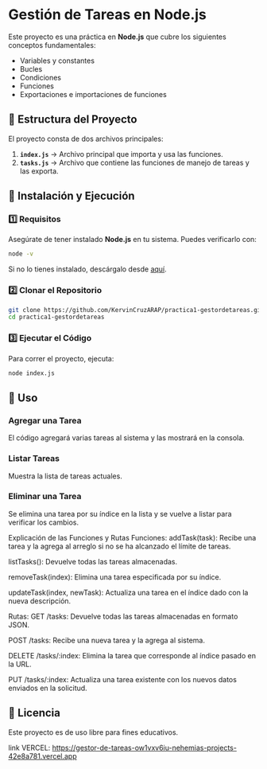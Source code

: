 # Gestión de Tareas en Node.js

Este proyecto es una práctica en **Node.js** que cubre los siguientes conceptos fundamentales:

- Variables y constantes
- Bucles
- Condiciones
- Funciones
- Exportaciones e importaciones de funciones

## 📂 Estructura del Proyecto

El proyecto consta de dos archivos principales:

1. **`index.js`** → Archivo principal que importa y usa las funciones.
2. **`tasks.js`** → Archivo que contiene las funciones de manejo de tareas y las exporta.

## 📌 Instalación y Ejecución

### 1️⃣ Requisitos
Asegúrate de tener instalado **Node.js** en tu sistema. Puedes verificarlo con:

```sh
node -v
```

Si no lo tienes instalado, descárgalo desde [aquí](https://nodejs.org/).

### 2️⃣ Clonar el Repositorio

```sh
git clone https://github.com/KervinCruzARAP/practica1-gestordetareas.git
cd practica1-gestordetareas
```

### 3️⃣ Ejecutar el Código

Para correr el proyecto, ejecuta:

```sh
node index.js
```

## 📖 Uso

### Agregar una Tarea
El código agregará varias tareas al sistema y las mostrará en la consola.

### Listar Tareas
Muestra la lista de tareas actuales.

### Eliminar una Tarea
Se elimina una tarea por su índice en la lista y se vuelve a listar para verificar los cambios.

Explicación de las Funciones y Rutas
Funciones:
addTask(task): Recibe una tarea y la agrega al arreglo si no se ha alcanzado el límite de tareas.

listTasks(): Devuelve todas las tareas almacenadas.

removeTask(index): Elimina una tarea especificada por su índice.

updateTask(index, newTask): Actualiza una tarea en el índice dado con la nueva descripción.

Rutas:
GET /tasks: Devuelve todas las tareas almacenadas en formato JSON.

POST /tasks: Recibe una nueva tarea y la agrega al sistema.

DELETE /tasks/:index: Elimina la tarea que corresponde al índice pasado en la URL.

PUT /tasks/:index: Actualiza una tarea existente con los nuevos datos enviados en la solicitud.

## 📜 Licencia
Este proyecto es de uso libre para fines educativos.

link VERCEL: https://gestor-de-tareas-ow1vxv6iu-nehemias-projects-42e8a781.vercel.app

